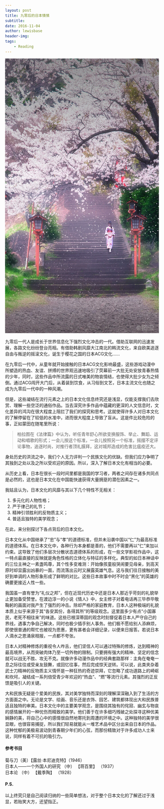 ```yaml
---
layout: post
title: 九零后的日本情愫
subtitle:
date: 2016-11-04
author: lewisbase
header-img:
tags: 
    - Reading
---
```


![樱花国度](https://raw.githubusercontent.com/LewisBase/lewisbase.github.io/master/img/_images/2016-11-04-1.jpg)

九零后一代人是成长于世界信息化下强烈文化冲击的一代。借助互联网的迅速发展，各路文化纷纷登台亮相。有借助韩剧风靡大江南北的韩流文化，来自欧美追逐自由与叛逆的摇滚文化，诞生于樱花之国的日本ACG文化……

在九零后一代中，从童年就开始接触的日本ACG文化影响最盛，这些游戏动漫中所塑造的热血、友谊、拼搏的世界观迅速地吸引了荧幕前一大批无处安放青春热情的少年，同时，这些作品中所流露的日式唯美的物哀情结，也使得大批少女为之倾倒。通过ACG闯开大门后，从着装到饮食，从习俗到文艺，日本主流文化也随之成为九零后一代中的一种风潮。

但是，这些凝结在流行元素之上的日本文化信息终究还是浅显，仅能支撑我们去欣赏、理解一些空泛的通俗作品。当去深究许多作品中蕴藏的更深的人文信息时，文化差异的鸿沟在很大程度上阻拦了我们的探究和思考。这就使得许多人对日本文化的了解停留在了较低的水准中，进而很大程度上导致了盲从。这是件比较危险的事，正如蒙田在随笔里所说：

> 柏拉图在《法律篇》中认为，听任青年舒心所欲变换服饰、举止、舞蹈、运动和唱歌的形式；一会儿按这个标准，一会儿按照另一个标准，摇摆不定评论事物，追逐时尚，对推行者顶礼膜拜，这对城邦造成的危害比瘟疫还大。

身处历史的洪流之中，我们个人无力评判一个民族文化的优缺。但我们应力争明了其独到之处以及之所以受欢迎的原因。所以，深入了解日本文化有相当的必要。

从历史上看，日本在很长一段时间里都是我国的学习者，两者之间存在诸多共同点是必然的，这也是日本文化在中国能快速获得大量拥趸的潜在因素之一。

我姑且认为，日本文化的风靡与其以下几个特性不无相关：

1. 多元化的人物性格；
2. 严于律己的礼节；
3. 精神引领胜利的反物质主义；
4. 普适且独特的美学观念；

在此，来分别探讨下各点背后的日本文化。

日本文化从中国继承了“忠”与“孝”的道德标准，但并未沿袭中国以“仁”为最高标准的道德体系。在日本文化中，各种行为本身都是善的，他们不需要再以“仁”来加以约束。这导致了他们多层次分散状态道德体系的形成，在一些文学影视作品中，这一特点最直接的反映就是角色性格的立体化与特征的多样化。典型的如日本神话中的三位主神之一素盏鸣尊，其个性多变难测：开始像孩童般哭闹要见母亲，到高天原时却显露出凶暴的一面，而流落出云时又展露英雄气息。这与我们往日接触的美好到单调的人物形象形成了鲜明的对比。这些日本故事中时不时会“黑化”的英雄的确要更接近人性一些。

我国虽一直有誉为“礼仪之邦”，但在近现代历史中还是日本人那近乎苛刻的礼貌举止更加备受赞誉。在渡边淳一的小说《情人》中，女主修子对着电话再三毕恭毕敬鞠躬的画面对我产生了强烈的冲击。除却严格的家庭教育，日本人这种极端的礼貌本质上似乎来源于其“各安其份，各得其所”的等级观念。这里面多少有点“小国寡民，老死不相往来”的味道。这些已根深蒂固的观念时刻督促着日本人严守自己的界线，遇事力争自己解决，同时也极少插手别人事务。他们极不愿给别人添麻烦，即使很普通的帮忙也被视为恩惠，更有甚者会详细记录，以便来日报答。若说日本人滴水之恩涌泉相报，一点都不夸张。

日本人对精神修炼的重视令人咋舌，他们坚信人可以通过特殊的修炼，达到精神的最高境界，从而突破肉体乃至一切外物的限制。只要拥有强大的精神、坚定的信念就可以战无不胜、攻无不克。就像许多动漫作品中的经典套路那样：主角在奄奄一息之际往往或受亲友鼓舞，或回忆往事，然后完成惊天逆转。可以说，此类夹杂着武士刀精神的反物质主义情怀是一种狂热的奇迹崇拜，它忽略了成功道路上的崎岖和坎坷，凝结成一系列倍受青少年欢迎的“热血”、“燃”等流行元素。其强烈的正反馈是吸引人的关键。

大和民族无疑是个爱美的民族，其对美学独特而深刻的理解深深融入到了生活的方方面面之中。无论是文学、绘画、音乐还是衣饰、园艺、建筑都体现出大和民族普适且独特的审美。日本文化中的主要美学观念，是围绕其独有的侘寂、幽玄与物哀的感情展开的一种忧伤而精致的美学。他们善于在许多细巧残破之处探寻这种优美娴静的美，将自己心中的感情很自然地寄托到周遭的环境之中。这种独特的美学很显眼，也很容易捕捉，所以我们轻易就能从一堆艺术品中区分出来自日本的作品。这种忧郁的美极易波动到青春期少年们的心弦，而那份精致对于许多成功人士来说，同样有着不可抗的吸引力。

#### 参考书目
菊与刀（美）【露丝·本尼迪克特】（1946）  
日本人——一个外国人的研究 （中） 【蒋百里】 （1937）  
日本论 （中） 【戴季陶】 （1928）

#### P.S.
以上终究只是自己阅读归纳的一些简单想法，对于整个日本文化的了解还过于浅显，若贻笑大方，还望指正。